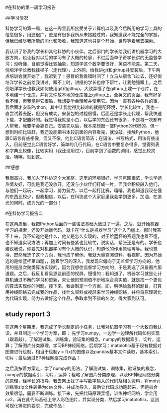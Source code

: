 #在科协的第一周学习报告

##学习情况

​       科协学习的第一周，在这一周里我所接受关于计算机以及我今后所用的学习工具的信息很多，用途很广，更是有很多我所从未接触过的，我知道我不能完全的掌握，但我已经尽我所能的消化和吸收，我知道这也只是个开始，世界等着我去探索。

​       我认识了带我的学长和其他科协的小伙伴。之后部门的学长给我们讲机器学习的大致方向，也让我对以后的学习有了大概的轮廓，不过后面单子奇学长讲的无监督学习；没听懂，目前觉得比较抽象，知道学这个数学要很好，英语不能差。第二天，倪培洋学长教我挂梯子（走代理），上外网，给我讲git和githup并安装后，下午两点培训会就开始了，我迟到了！感冒的我看错时间了！立马从宿舍飞过去，还好倪培洋学长之前给我讲过，跟不上时，讲授的学长也停下帮忙，让我勉强跟上。之后倪培洋学长也教我如何使用git和githup，大致弄懂了在githup上建一个仓库，在本地建一个仓库，并将文件放本地的仓库推上githup上，全英文的页面，我有好多看不懂，但我觉得它很酷，我想要学会理解并使用它。因为一直有各种各样的事，我后面才安装Python，其中让我觉得比较难的就是配环境，学长比较忙，我也一直尝试着去配，但没有成功。安装包的过程很慢，后面还是学长走代理，帮我快速下载，才配置好的。我觉得我就是小白，以后学的东西还有很多，不是每一次都有人帮我，我要学会靠自己。安装完以后，我本来想敲一敲Python的代码的，但一想到时间比较赶，我还没能把书本较前面的内容看完，就没敲。接触Python，他跟C语言有些相像，但又不像，他比C语言简洁；在语法、书写格式，用法有些出入，目前感觉比C语言好学，简单的几行代码，在C语言中要复杂得多。觉得列表和字典比较像，比较实用（我还没用过），目前学到了函数的调用，感觉比较灵活。嘻嘻，就到这。

##感想

​      我很高兴，我加入了科协这个大家庭，这里的环境很好，学习氛围很浓，学长学姐热情友好，可能是我还没放开，还没与小伙伴们打成一片，但我会积极融入他们，与他们一起玩，一起学习，努力努力，以后一起打比赛，嘻嘻。我也知道我现在懂的东西比较少，但我相信，以后，在科协这个大家庭里我会学到更多。加油，在追光的同时，成为光的一部分！



\#在科协学习报告二

在这两周里，我把Python后面的一些语法基础大致过了一遍，之后，就开始机器学习的探索，还没开始敲代码，就卡在“什么是机器学习”这个入门槛上。那时我答不上来，我不知道他是什么，他又是怎么实现的，对于绘蓝杯的赛题我也看不懂，也不知道实现方法；再加上时间有些紧也比较忙，说实话，紧张还是有的。学长也建议我说，你要先对机器学习有个大概的认识，知道他的作用原理等等。我也觉得，既然我选了这个方向，我也应了解他，我就大量查阅资料，看视屏。因为开始选的是绘蓝杯第四题，，随着学习的深入，我发现它偏向于无监督学习方向的，他用的是层次聚类算法实现的，因为我想往监督学习方向的，于是我选了风景图片那道题。之后，我反复看吴恩达前面的视屏，慢慢的；我知道了，机器学习就是让计算机通过不断的学习和更新，来让他的预测值不断地拟合真实值，就是找一个更优的算法实现你的问题。接下来，我会制定一个方案，即，明确绘蓝杯的题目，打算用神经网络去完成我的作品，找什么资料或视屏来学习神经网络，并将将原理转化为代码实现，努力去做好这个作品，争取拿到不错的名次，得大家到认可。





## study report 3

​       在这两个星期里，我完成了学长制定的小任务，让我对机器学习有一个大致自我认识，并且制定一个学习方案，即： 先学习numpy，一边学一边理解代码如何实现（跟着敲），了解测试集，训练集，验证集的概念，numpy的数据索引，切片，运算；了解图片分类原理，学习BP神经网络，后期学习：matplotlib基于现有数据对图像进行绘制，相当于绘制y = f(x)的图像以及pandas基本文件读取，基本索引，切片；最后通过BP神经网络完成作品！

​       之后我按着方案走，学了numpy的用法，了解测试集，训练集，验证集的概念，numpy的数据索引，切片，运算；粗略了解图片分类原理，以及BP神经网络分类的原理，经学长的指导，我去网上找了手写数字输入的代码及相关资料，将mnist训练集zip文件转换为csv文件，并成功导入，最后让代码成功跑起来，但是拟合效果很低，需要不断训练。接下来，先把代码原理弄懂，训练神经网络，学会用cv2，再在此代码基础上导入彩色图片，并实现分类，然后学习matplotlib，达到可视化等进阶要求，完成作品！
